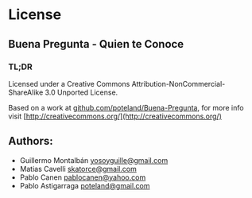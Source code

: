 # License
## Buena Pregunta - Quien te Conoce

### TL;DR

Licensed under a Creative Commons Attribution-NonCommercial-ShareAlike 3.0 Unported License.

Based on a work at [github.com/poteland/Buena-Pregunta](http://github.com/poteland/Buena-Pregunta), for more info visit [http://creativecommons.org/](http://creativecommons.org/)

## Authors:

* Guillermo Montalbán <yosoyguille@gmail.com>
* Matias Cavelli <skatorce@gmail.com>
* Pablo Canen <pablocanen@yahoo.com>
* Pablo Astigarraga <poteland@gmail.com>



